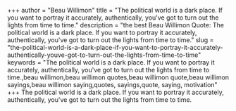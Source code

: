 +++
author = "Beau Willimon"
title = "The political world is a dark place. If you want to portray it accurately, authentically, you've got to turn out the lights from time to time."
description = "the best Beau Willimon Quote: The political world is a dark place. If you want to portray it accurately, authentically, you've got to turn out the lights from time to time."
slug = "the-political-world-is-a-dark-place-if-you-want-to-portray-it-accurately-authentically-youve-got-to-turn-out-the-lights-from-time-to-time"
keywords = "The political world is a dark place. If you want to portray it accurately, authentically, you've got to turn out the lights from time to time.,beau willimon,beau willimon quotes,beau willimon quote,beau willimon sayings,beau willimon saying,quotes, sayings,quote, saying, motivation"
+++
The political world is a dark place. If you want to portray it accurately, authentically, you've got to turn out the lights from time to time.
